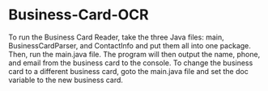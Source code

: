 # Business-Card-OCR

To run the Business Card Reader, take the three Java files: main, BusinessCardParser, and ContactInfo and put them all into one package. Then, run the main.java file. The program will then output the name, phone, and email from the business card to the console. To change the business card to a different business card, goto the main.java file and set the doc variable to the new business card.
